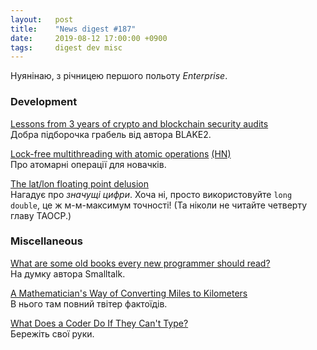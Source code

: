 ```yaml
---
layout:   post
title:    "News digest #187"
date:     2019-08-12 17:00:00 +0900
tags:     digest dev misc
---
```


Нуянінаю, з річницею першого польоту _Enterprise_.

<!--
2019-08-09: Почав збирати нарешті, бгг.
2019-08-11: Не дуж просунувся.
-->

### Development

[Lessons from 3 years of crypto and blockchain security audits](https://aumasson.jp/data/talks/BH19.pdf)<br/>
Добра підборочка грабель від автора BLAKE2.

[Lock-free multithreading with atomic operations](https://www.internalpointers.com/post/lock-free-multithreading-atomic-operations) [(HN)](https://news.ycombinator.com/item?id=20562403)<br/>
Про атомарні операції для новачків.

[The lat/lon floating point delusion](http://datafix.com.au/BASHing/2019-08-09.html)<br/>
Нагадує про _значущі цифри_. Хоча ні, просто використовуйте `long double`, це ж м-м-максимум точності! (Та ніколи не читайте четверту главу TAOCP.)

### Miscellaneous

[What are some old books every new programmer should read?](https://www.quora.com/Experienced-programmers-and-computer-scientists-what-are-some-really-old-or-even-nearly-forgotten-books-you-think-every-new-programmer-should-read)<br/>
На думку автора Smalltalk.

[A Mathematician's Way of Converting Miles to Kilometers](https://twitter.com/TamasGorbe/status/1158348261683605504)<br/>
В нього там повний твітер фактоїдів.

[What Does a Coder Do If They Can't Type?](https://nsaphra.github.io/post/hands/)<br/>
Бережіть свої руки.
